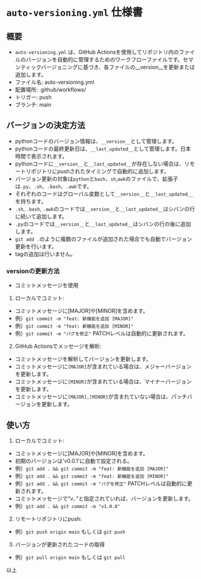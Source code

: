 # `auto-versioning.yml` 仕様書

## 概要
- `auto-versioning.yml` は、GitHub Actionsを使用してリポジトリ内のファイルのバージョンを自動的に管理するためのワークフローファイルです。セマンティックバージョニングに基づき、各ファイルの__version__を更新または追加します。
- ファイル名: auto-versioning.yml
- 配置場所: .github/workflows/
- トリガー: push
- ブランチ: main

## バージョンの決定方法
- pythonコードのバージョン情報は、`__version__`として管理します。
- pythonコードの最終更新日は、`__last_updated__`として管理します。日本時間で表示されます。
- pythonコードに`__version__`と`__last_updated__`が存在しない場合は、リモートリポジトリにpushされたタイミングで自動的に追加します。
- バージョン更新の対象は`python`と`bash`、`sh`,`awk`のファイルで、拡張子は`.py`、`.sh`、`.bash`、`.awk`です。
- それぞれのコードはグローバル変数として`__version__`と`__last_updated__`を持ちます。
- `.sh`, `.bash`, `.awk`のコードでは`__version__`と`__last_updated__`はシバンの行に続いて追加します。
- `.py`のコードでは`__version__`と`__last_updated__`はシバンの行の後に追加します。
- `git add .`のように複数のファイルが追加された場合でも自動でバージョン更新を行います。
- tagの追加は行いません。

### versionの更新方法
- コミットメッセージを使用
1. ローカルでコミット:
  - コミットメッセージに[MAJOR]や[MINOR]を含めます。
  - 例）`git commit -m "feat: 新機能を追加 [MAJOR]"`
  - 例）`git commit -m "feat: 新機能を追加 [MINOR]"`
  - 例）`git commit -m "バグを修正"` PATCHレベルは自動的に更新されます。

2. GitHub Actionsでメッセージを解析:
  - コミットメッセージを解析してバージョンを更新します。
  - コミットメッセージに`[MAJOR]`が含まれている場合は、メジャーバージョンを更新します。
  - コミットメッセージに`[MINOR]`が含まれている場合は、マイナーバージョンを更新します。
  - コミットメッセージに`[MAJOR],[MINOR]`が含まれていない場合は、パッチバージョンを更新します。

## 使い方
1. ローカルでコミット:
  - コミットメッセージに[MAJOR]や[MINOR]を含めます。
  - 初期のバージョンは'v0.0.1'に自動で設定される。
  - 例）`git add . && git commit -m "feat: 新機能を追加 [MAJOR]"`
  - 例）`git add . && git commit -m "feat: 新機能を追加 [MINOR]"`
  - 例）`git add . && git commit -m "バグを修正"` PATCHレベルは自動的に更新されます。
  - コミットメッセージで"v.*.*"と指定されていれば、バージョンを更新します。
  - 例）`git add . && git commit -m "v1.0.0"`

2. リモートリポジトリにpush:
  - 例）`git push origin main` もしくは `git push`

3. バージョンが更新されたコードの取得
  - 例）`git pull origin main` もしくは `git pull`

以上

